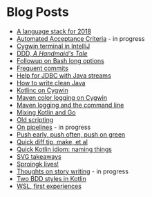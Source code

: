 # Blog Posts

* [A language stack for 2018](a-language-stack-for-2018.html)
* [Automated Acceptance Criteria](automated-acceptance-criteria.html) - in progress
* [Cygwin terminal in IntelliJ](cygwin-terminal-in-intellij.html)
* [DDD, _A Handmaid's Tale_](ddd-a-handmaids-tale.html)
* [Followup on Bash long options](followup-on-bash-long-options.html)
* [Frequent commits](frequent-commits.html)
* [Help for JDBC with Java streams](help-for-jdbc-with-java-streams.html)
* [How to write clean Java](how-to-write-clean-java.html)
* [Kotlinc on Cygwin](kotlinc-on-cygwin.html)
* [Maven color logging on Cygwin](maven-color-logging-on-cygwin.html)
* [Maven logging and the command line](maven-logging-and-the-command-line.html)
* [Mixing Kotlin and Go](mixing-kotlin-and-go.html)
* [Old scripting](old-scripting.html)
* [On pipelines](on-pipelines.html) - in progress
* [Push early, push often, push on green](push-early-push-often-push-on-green.html)
* [Quick diff tip, make, et al](quick-diff-tip-make-et-al.html)
* [Quick Kotlin idiom: naming things](quick-kotlin-idiom-naming-things.html)
* [SVG takeaways](svg-takeaways.html)
* [Sproingk lives!](sproingk-lives.html)
* [Thoughts on story writing](thoughts-on-story-writing.html) - in progress
* [Two BDD styles in Kotlin](two-bdd-styles-in-kotlin.html)
* [WSL, first experiences](wsl-first-experiences.html)
